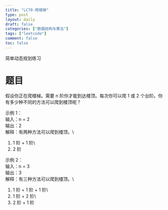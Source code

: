 ```yaml
---
title: "LC70-爬楼梯"
type: post
layout: daily
draft: false
categories: ["数据结构与算法"]
tags: ["leetcode"]
comment: false
toc: false
---
```


简单动态规划练习

# 题目
假设你正在爬楼梯。需要 n 阶你才能到达楼顶。每次你可以爬 1 或 2 个台阶。你有多少种不同的方法可以爬到楼顶呢？

示例 1：\
输入：n = 2\
输出：2\
解释：有两种方法可以爬到楼顶。\
1. 1 阶 + 1 阶\
2. 2 阶

示例 2：\
输入：n = 3\
输出：3\
解释：有三种方法可以爬到楼顶。\
1. 1 阶 + 1 阶 + 1 阶\
2. 1 阶 + 2 阶\
3. 2 阶 + 1 阶
